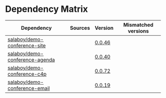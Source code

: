 # Dependency Matrix

Dependency | Sources | Version | Mismatched versions
---------- | ------- | ------- | -------------------
[salaboy/demo-conference-site](https://github.com/salaboy/demo-conference-site) |  | [0.0.46](https://github.com/salaboy/demo-conference-site/releases/tag/v0.0.46) | 
[salaboy/demo-conference-agenda](https://github.com/salaboy/demo-conference-agenda) |  | [0.0.40](https://github.com/salaboy/demo-conference-agenda/releases/tag/v0.0.40) | 
[salaboy/demo-conference-c4p](https://github.com/salaboy/demo-conference-c4p) |  | [0.0.72](https://github.com/salaboy/demo-conference-c4p/releases/tag/v0.0.72) | 
[salaboy/demo-conference-email](https://github.com/salaboy/demo-conference-email) |  | [0.0.19](https://github.com/salaboy/demo-conference-email/releases/tag/v0.0.19) | 
